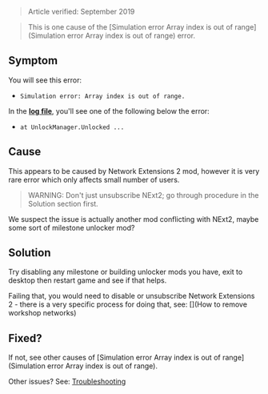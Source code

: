 > Article verified: September 2019

> This is one cause of the [Simulation error Array index is out of range](Simulation error Array index is out of range) error.

## Symptom

You will see this error:

* `Simulation error: Array index is out of range.`

In the [**log file**](Share-your-Cities-Skylines-log-file.), you'll see one of the following below the error:

* `at UnlockManager.Unlocked ...`

## Cause

This appears to be caused by Network Extensions 2 mod, however it is very rare error which only affects small number of users.

> WARNING: Don't just unsubscribe NExt2; go through procedure in the Solution section first.

We suspect the issue is actually another mod conflicting with NExt2, maybe some sort of milestone unlocker mod?

## Solution

Try disabling any milestone or building unlocker mods you have, exit to desktop then restart game and see if that helps.

Failing that, you would need to disable or unsubscribe Network Extensions 2 - there is a very specific process for doing that, see: [](How to remove workshop networks)

## Fixed?

If not, see other causes of [Simulation error Array index is out of range](Simulation error Array index is out of range).

Other issues? See: [Troubleshooting](Troubleshooting)